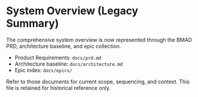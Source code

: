 # System Overview (Legacy Summary)

The comprehensive system overview is now represented through the BMAD PRD, architecture baseline, and epic collection.

- Product Requirements: `docs/prd.md`
- Architecture baseline: `docs/architecture.md`
- Epic index: `docs/epics/`

Refer to those documents for current scope, sequencing, and context. This file is retained for historical reference only.
